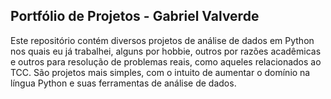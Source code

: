 ## Portfólio de Projetos - Gabriel Valverde

Este repositório contém diversos projetos de análise de dados em Python nos quais eu já trabalhei, alguns por hobbie, outros por razões acadêmicas e outros para resolução de problemas reais, como aqueles relacionados ao TCC.
São projetos mais simples, com o intuito de aumentar o domínio na língua Python e suas ferramentas de análise de dados.
